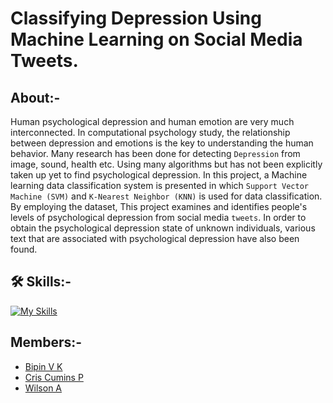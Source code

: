 # Classifying Depression Using Machine Learning on Social Media Tweets.
## About:-
Human psychological depression and human emotion are very much interconnected. In computational psychology study, the relationship between depression and emotions is the key to understanding the human behavior. Many research has been done for detecting `Depression` from image, sound, health etc. Using many algorithms but has not been explicitly taken up yet to find psychological depression. In this project, a Machine learning data classification system is presented in which `Support Vector Machine (SVM)` and `K-Nearest Neighbor (KNN)` is used for data classification. By employing the dataset, This project examines and identifies people's levels of psychological depression from social media `tweets`. In order to obtain the psychological depression state of unknown individuals, various text that are associated with psychological depression have also been found.


## 🛠 Skills:-
[![My Skills](https://skillicons.dev/icons?i=python,flask,visualstudio&perline=3)](https://skillicons.dev)

## Members:-
 * [Bipin V K ](https://www.linkedin.com/in/bipin-v-k-499b751a6/)
 * [Cris Cumins P](https://www.linkedin.com/in/cris-cumins-305329224/)
 * [Wilson A](https://www.linkedin.com/in/wilson-antony-ra/)
